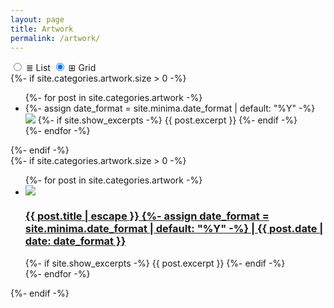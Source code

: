 ```yaml
---
layout: page
title: Artwork
permalink: /artwork/
---
```

<div class="tabs">
    <input id="tab2" type="radio" name="tabs">
    <label for="tab2"><span>≣ List</span></label>
    <input id="tab1" type="radio" name="tabs" checked>
    <label for="tab1"><span>⊞ Grid </span></label>
  <section id="content1" class="tab-content grid">
  <div class="grid">
    {%- if site.categories.artwork.size > 0 -%}
    <ul class="post-list">
      {%- for post in site.categories.artwork -%}
      <li>
        {%- assign date_format = site.minima.date_format | default: "%Y" -%}
        <a href="{{ post.url }}" ><img class="thumbnail" src="{{ post.thumbnail }}" /></a>
        {%- if site.show_excerpts -%}
          {{ post.excerpt }}
        {%- endif -%}
      </li>
      {%- endfor -%}
    </ul>
  {%- endif -%}
  </div>
  </section>
  <section id="content2" class="tab-content">
    <div class="list">
      {%- if site.categories.artwork.size > 0 -%}
        <ul>
          {%- for post in site.categories.artwork -%}
          <li>
            <a href="{{ post.url }}" ><img class="thumbnail" src="{{ post.thumbnail }}" /></a>
            <h3>
              <a href="{{ post.url | relative_url }}">
                {{ post.title | escape }}
                {%- assign date_format = site.minima.date_format | default: "%Y" -%}
            <span class="post-meta">| {{ post.date | date: date_format }}</span>
              </a>
            </h3>
            {%- if site.show_excerpts -%}
              {{ post.excerpt }}
            {%- endif -%}
          </li>
          {%- endfor -%}
        </ul>
      {%- endif -%}
    </div>     
  </section>
</div> <!-- end .tabs -->







